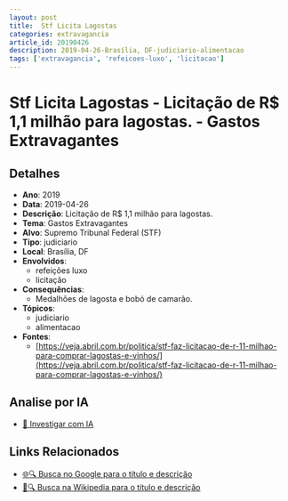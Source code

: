 ```yaml
---
layout: post
title:  Stf Licita Lagostas
categories: extravagancia
article_id: 20190426
description: 2019-04-26-Brasília, DF-judiciario-alimentacao
tags: ['extravagancia', 'refeicoes-luxo', 'licitacao']
---
```


# Stf Licita Lagostas - Licitação de R$ 1,1 milhão para lagostas. - Gastos Extravagantes

## Detalhes
- **Ano**: 2019
- **Data**: 2019-04-26
- **Descrição**: Licitação de R$ 1,1 milhão para lagostas.
- **Tema**: Gastos Extravagantes
- **Alvo**: Supremo Tribunal Federal (STF)
- **Tipo**: judiciario
- **Local**: Brasília, DF
- **Envolvidos**:
  - refeições luxo
  - licitação
- **Consequências**:
  - Medalhões de lagosta e bobó de camarão.
- **Tópicos**:
  - judiciario
  - alimentacao
- **Fontes**:
  - [https://veja.abril.com.br/politica/stf-faz-licitacao-de-r-11-milhao-para-comprar-lagostas-e-vinhos/](https://veja.abril.com.br/politica/stf-faz-licitacao-de-r-11-milhao-para-comprar-lagostas-e-vinhos/)

## Analise por IA
- [🤖 Investigar com IA](https://www.perplexity.ai/search?q=%22gastos%20estravagantes%20departamento%20p%C3%BAblico%20Brasil%22%20Stf%20Licita%20Lagostas%20Licita%C3%A7%C3%A3o%20de%20R%24%201%2C1%20milh%C3%A3o%20para%20lagostas.%20Bras%C3%ADlia%2C%20DF%202019-04-26)

## Links Relacionados
- [🌐🔍 Busca no Google para o título e descrição](https://www.google.com/search?q=%22gastos%20estravagantes%20departamento%20p%C3%BAblico%20Brasil%22%20Stf%20Licita%20Lagostas%20Licita%C3%A7%C3%A3o%20de%20R%24%201%2C1%20milh%C3%A3o%20para%20lagostas.%20Bras%C3%ADlia%2C%20DF%202019-04-26)
- [📖🔍 Busca na Wikipedia para o título e descrição](https://pt.wikipedia.org/w/index.php?search=%22gastos%20estravagantes%20departamento%20p%C3%BAblico%20Brasil%22%20Stf%20Licita%20Lagostas%20Licita%C3%A7%C3%A3o%20de%20R%24%201%2C1%20milh%C3%A3o%20para%20lagostas.%20Bras%C3%ADlia%2C%20DF%202019-04-26)

